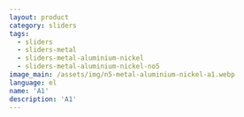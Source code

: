 ```yaml
---
layout: product
category: sliders
tags:
  - sliders
  - sliders-metal
  - sliders-metal-aluminium-nickel
  - sliders-metal-aluminium-nickel-no5
image_main: /assets/img/n5-metal-aluminium-nickel-a1.webp
language: el
name: 'A1'
description: 'A1'
---
```

